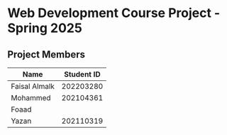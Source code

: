 # Web Development Course Project - Spring 2025

## Project Members

|Name|Student ID  |
|--|--|
| Faisal Almalk | 202203280 |
| Mohammed      | 202104361 |
| Foaad         |  |
| Yazan         | 202110319 |


